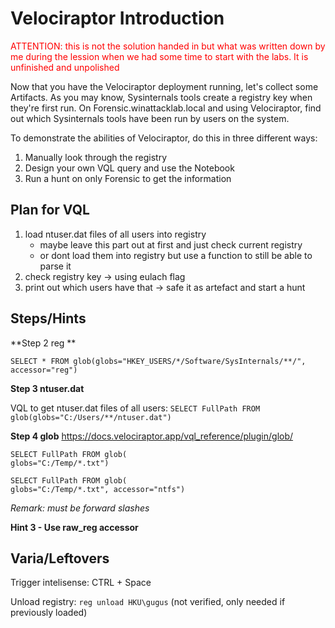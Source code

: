 # Velociraptor Introduction

<span style="color:red">ATTENTION: this is not the solution handed in but what was written down by me during the lession when we had some time to start with the labs. It is unfinished and unpolished</span>

Now that you have the Velociraptor deployment running, let's collect some Artifacts. As you may know, Sysinternals tools create a registry key when they're first run. On Forensic.winattacklab.local and using Velociraptor, find out which Sysinternals tools have been run by users on the system.

To demonstrate the abilities of Velociraptor, do this in three different ways:

1. Manually look through the registry
2. Design your own VQL query and use the Notebook
3. Run a hunt on only Forensic to get the information


## Plan for VQL
1. load ntuser.dat files of all users into registry
    - maybe leave this part out at first and just check current registry
    - or dont load them into registry but use a function to still be able to parse it
2. check registry key -> using eulach flag
3. print out which users have that
-> safe it as artefact and start a hunt


## Steps/Hints

**Step 2 reg **

`SELECT * FROM glob(globs="HKEY_USERS/*/Software/SysInternals/**/", accessor="reg")`


**Step 3 ntuser.dat**

VQL to get ntuser.dat files of all users: `SELECT FullPath FROM glob(globs="C:/Users/**/ntuser.dat")`

**Step 4 glob**
https://docs.velociraptor.app/vql_reference/plugin/glob/
```
SELECT FullPath FROM glob(
globs="C:/Temp/*.txt")
```

```
SELECT FullPath FROM glob(
globs="C:/Temp/*.txt", accessor="ntfs")
```

*Remark: must be forward slashes*

**Hint 3 - Use raw_reg accessor**


## Varia/Leftovers
Trigger intelisense:  CTRL + Space


Unload registry: `reg unload HKU\gugus`  (not verified, only needed if previously loaded)
